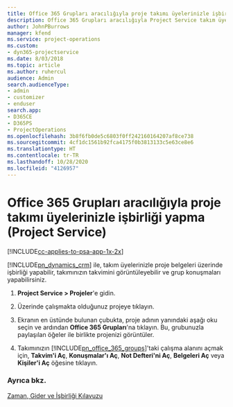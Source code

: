 ```yaml
---
title: Office 365 Grupları aracılığıyla proje takımı üyelerinizle işbirliği yapma
description: Office 365 Grupları aracılığıyla Project Service takım üyelerinizle işbirliği yapma
author: JohnPBurrows
manager: kfend
ms.service: project-operations
ms.custom:
- dyn365-projectservice
ms.date: 8/03/2018
ms.topic: article
ms.author: ruhercul
audience: Admin
search.audienceType:
- admin
- customizer
- enduser
search.app:
- D365CE
- D365PS
- ProjectOperations
ms.openlocfilehash: 3b8f6fb0de5c6803f0ff242160164207af8ce738
ms.sourcegitcommit: 4cf1dc1561b92fca4175f0b3813133c5e63ce8e6
ms.translationtype: HT
ms.contentlocale: tr-TR
ms.lasthandoff: 10/28/2020
ms.locfileid: "4126957"
---
```

# <a name="collaborate-with-your-project-team-members-with-office-365-groups-project-service"></a>Office 365 Grupları aracılığıyla proje takımı üyelerinizle işbirliği yapma (Project Service)

[!INCLUDE[cc-applies-to-psa-app-1x-2x](../includes/cc-applies-to-psa-app-1x-2x.md)]

[!INCLUDE[pn_dynamics_crm](../includes/pn-dynamics-crm.md)] ile, takım üyelerinizle proje belgeleri üzerinde işbirliği yapabilir, takımınızın takvimini görüntüleyebilir ve grup konuşmaları yapabilirsiniz.  
  
1. **Project Service > Projeler**'e gidin.  
  
2. Üzerinde çalışmakta olduğunuz projeye tıklayın.  
  
3. Ekranın en üstünde bulunan çubukta, proje adının yanındaki aşağı oku seçin ve ardından **Office 365 Grupları**'na tıklayın. Bu, grubunuzla paylaşılan öğeler ile birlikte projenizi görüntüler.  
  
4. Takımınızın [!INCLUDE[pn_office_365_groups](../includes/pn-office-365-groups.md)]'taki çalışma alanını açmak için, **Takvim'i Aç**, **Konuşmalar'ı Aç**, **Not Defteri'ni Aç**, **Belgeleri Aç** veya **Kişiler'i Aç** öğesine tıklayın.  
  
### <a name="see-also"></a>Ayrıca bkz.  
 [Zaman, Gider ve İşbirliği Kılavuzu](../psa/time-expense-collaboration-guide.md)
